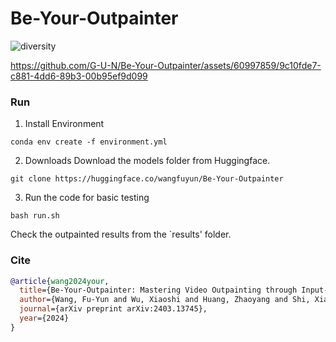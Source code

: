 # Be-Your-Outpainter

![diversity](https://github.com/G-U-N/Be-Your-Outpainter/assets/60997859/0bd3e853-0aa3-4fbc-8e19-32258f39c4c2)


https://github.com/G-U-N/Be-Your-Outpainter/assets/60997859/9c10fde7-c881-4dd6-89b3-00b95ef9d099


### Run

1. Install Environment

```shell
conda env create -f environment.yml
```
2. Downloads
Download the models folder from Huggingface.

```shell
git clone https://huggingface.co/wangfuyun/Be-Your-Outpainter
```

3. Run the code for basic testing

```shell
bash run.sh
```
Check the outpainted results from the `results' folder.



### Cite
```bibtex
@article{wang2024your,
  title={Be-Your-Outpainter: Mastering Video Outpainting through Input-Specific Adaptation},
  author={Wang, Fu-Yun and Wu, Xiaoshi and Huang, Zhaoyang and Shi, Xiaoyu and Shen, Dazhong and Song, Guanglu and Liu, Yu and Li, Hongsheng},
  journal={arXiv preprint arXiv:2403.13745},
  year={2024}
}
```
